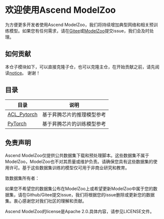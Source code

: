 # 欢迎使用Ascend ModelZoo

为方便更多开发者使用Ascend ModelZoo，我们将持续增加典型网络和相关预训练模型。如果您有任何需求，请在[Gitee](https://gitee.com/ascend/modelzoo/issues)或[ModelZoo](https://bbs.huaweicloud.com/forum-726-1.html)提交issue，我们会及时处理。



## 如何贡献

本仓子模块如下，可以直接克隆子仓，也可以克隆主仓，在开始贡献之前，请先阅读[notice](https://gitee.com/ascend/modelzoo/blob/master/CONTRIBUTING.md)。
谢谢！



## 目录

| 目录                                                         | 说明                       |
| ------------------------------------------------------------ | -------------------------- |
| [ACL_Pytorch](https://gitee.com/ascend/ModelZoo-PyTorch/tree/master/ACL_PyTorch) | 基于昇腾芯片的推理模型参考 |
| [PyTorch](https://gitee.com/ascend/ModelZoo-PyTorch/tree/master/PyTorch) | 基于昇腾芯片的训练模型参考 |



## 免责声明

Ascend ModelZoo仅提供公共数据集下载和预处理脚本。这些数据集不属于ModelZoo，ModelZoo也不对其质量或维护负责。请确保您具有这些数据集的使用许可。基于这些数据集训练的模型仅可用于非商业研究和教育。

致数据集所有者：

如果您不希望您的数据集公布在ModelZoo上或希望更新ModelZoo中属于您的数据集，请在Github/Gitee提交issue，我们将根据您的issue删除或更新您的数据集。衷心感谢您对我们社区的理解和贡献。

Ascend ModelZoo的license是Apache 2.0.具体内容，请参见LICENSE文件。
